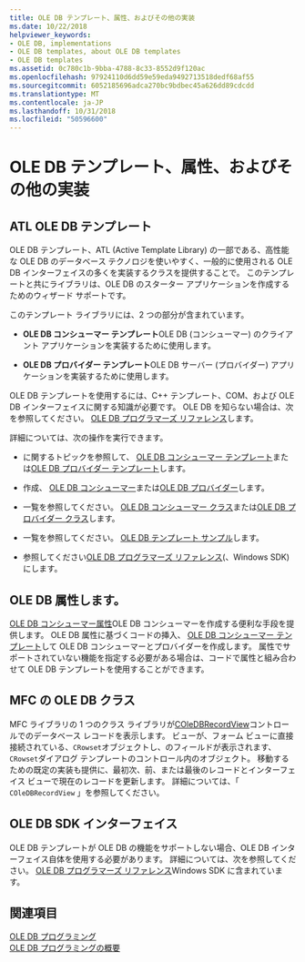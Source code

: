 ```yaml
---
title: OLE DB テンプレート、属性、およびその他の実装
ms.date: 10/22/2018
helpviewer_keywords:
- OLE DB, implementations
- OLE DB templates, about OLE DB templates
- OLE DB templates
ms.assetid: 0c780c1b-9bba-4788-8c33-8552d9f120ac
ms.openlocfilehash: 97924110d6dd59e59eda9492713518dedf68af55
ms.sourcegitcommit: 6052185696adca270bc9bdbec45a626dd89cdcdd
ms.translationtype: MT
ms.contentlocale: ja-JP
ms.lasthandoff: 10/31/2018
ms.locfileid: "50596600"
---
```

# <a name="ole-db-templates-attributes-and-other-implementations"></a>OLE DB テンプレート、属性、およびその他の実装

## <a name="atl-ole-db-templates"></a>ATL OLE DB テンプレート

OLE DB テンプレート、ATL (Active Template Library) の一部である、高性能な OLE DB のデータベース テクノロジを使いやすく、一般的に使用される OLE DB インターフェイスの多くを実装するクラスを提供することで。 このテンプレートと共にライブラリは、OLE DB のスターター アプリケーションを作成するためのウィザード サポートです。

このテンプレート ライブラリには、2 つの部分が含まれています。

- **OLE DB コンシューマー テンプレート**OLE DB (コンシューマー) のクライアント アプリケーションを実装するために使用します。

- **OLE DB プロバイダー テンプレート**OLE DB サーバー (プロバイダー) アプリケーションを実装するために使用します。

OLE DB テンプレートを使用するには、C++ テンプレート、COM、および OLE DB インターフェイスに関する知識が必要です。 OLE DB を知らない場合は、次を参照してください。 [OLE DB プログラマーズ リファレンス](/previous-versions/windows/desktop/ms713643)します。

詳細については、次の操作を実行できます。

- に関するトピックを参照して、 [OLE DB コンシューマー テンプレート](../../data/oledb/ole-db-consumer-templates-cpp.md)または[OLE DB プロバイダー テンプレート](../../data/oledb/ole-db-provider-templates-cpp.md)します。

- 作成、 [OLE DB コンシューマー](../../data/oledb/creating-an-ole-db-consumer.md)または[OLE DB プロバイダー](../../data/oledb/creating-an-ole-db-provider.md)します。

- 一覧を参照してください。 [OLE DB コンシューマー クラス](../../data/oledb/ole-db-consumer-templates-reference.md)または[OLE DB プロバイダー クラス](../../data/oledb/ole-db-provider-templates-reference.md)します。

- 一覧を参照してください。 [OLE DB テンプレート サンプル](https://github.com/Microsoft/VCSamples)します。

- 参照してください[OLE DB プログラマーズ リファレンス](/previous-versions/windows/desktop/ms713643)(、Windows SDK) にします。

## <a name="ole-db-attributes"></a>OLE DB 属性します。

[OLE DB コンシューマー属性](../../windows/ole-db-consumer-attributes.md)OLE DB コンシューマーを作成する便利な手段を提供します。 OLE DB 属性に基づくコードの挿入、 [OLE DB コンシューマー テンプレート](../../data/oledb/ole-db-consumer-templates-reference.md)して OLE DB コンシューマーとプロバイダーを作成します。 属性でサポートされていない機能を指定する必要がある場合は、コードで属性と組み合わせて OLE DB テンプレートを使用することができます。

## <a name="mfc-ole-db-classes"></a>MFC の OLE DB クラス

MFC ライブラリの 1 つのクラス ライブラリが[COleDBRecordView](../../mfc/reference/coledbrecordview-class.md)コントロールでのデータベース レコードを表示します。 ビューが、フォーム ビューに直接接続されている、`CRowset`オブジェクトし、のフィールドが表示されます、`CRowset`ダイアログ テンプレートのコントロール内のオブジェクト。 移動するための既定の実装も提供に、最初次、前、または最後のレコードとインターフェイス ビューで現在のレコードを更新します。 詳細については、「 `COleDBRecordView` 」を参照してください。

## <a name="ole-db-sdk-interfaces"></a>OLE DB SDK インターフェイス

OLE DB テンプレートが OLE DB の機能をサポートしない場合、OLE DB インターフェイス自体を使用する必要があります。 詳細については、次を参照してください。 [OLE DB プログラマーズ リファレンス](/previous-versions/windows/desktop/ms713643)Windows SDK に含まれています。

## <a name="see-also"></a>関連項目

[OLE DB プログラミング](../../data/oledb/ole-db-programming.md)<br/>
[OLE DB プログラミングの概要](../../data/oledb/ole-db-programming-overview.md)
